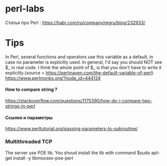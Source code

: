 # perl-labs
 Статья про Perl :
 https://habr.com/ru/company/regru/blog/232933/
 
 
# Tips

In Perl, several functions and operators use this variable as a default, in case no parameter is explicitly used. In general, I'd say you should NOT see $_ in real code. I think the whole point of $_ is that you don't have to write it explicitly.(source = https://perlmaven.com/the-default-variable-of-perl)
https://www.perlmonks.org/?node_id=444124
#### How to compare string ?
 https://stackoverflow.com/questions/1175390/how-do-i-compare-two-strings-in-perl
 
 #### Ссылке и параметры 
 https://www.perltutorial.org/passing-parameters-to-subroutine/


### Multithreaded TCP


The server use POE lib.
You shoud install the lib with command 
 $sudo apt-get install -y libmoosex-poe-perl
